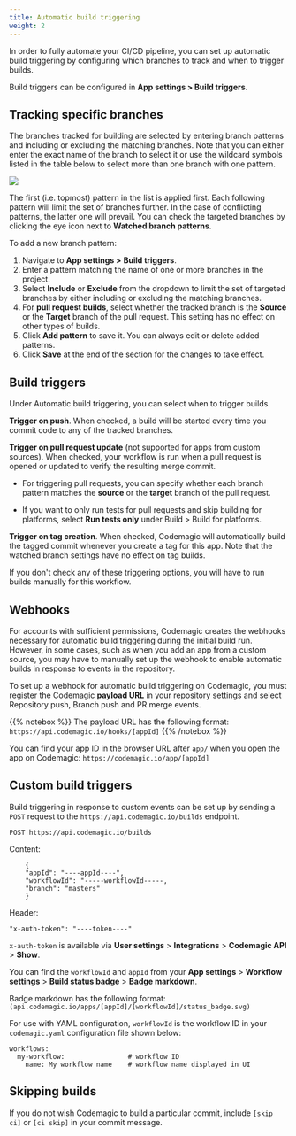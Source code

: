 ```yaml
---
title: Automatic build triggering
weight: 2
---
```


In order to fully automate your CI/CD pipeline, you can set up automatic build triggering by configuring which branches to track and when to trigger builds.

Build triggers can be configured in **App settings > Build triggers**.

## Tracking specific branches

The branches tracked for building are selected by entering branch patterns and including or excluding the matching branches. Note that you can either enter the exact name of the branch to select it or use the wildcard symbols listed in the table below to select more than one branch with one pattern.

![](../uploads/2019/07/branch_patterns-1.png)

The first (i.e. topmost) pattern in the list is applied first. Each following pattern will limit the set of branches further. In the case of conflicting patterns, the latter one will prevail. You can check the targeted branches by clicking the eye icon next to **Watched branch patterns**.

To add a new branch pattern:

1. Navigate to **App settings >** **Build triggers**.
2. Enter a pattern matching the name of one or more branches in the project.
3. Select **Include** or **Exclude** from the dropdown to limit the set of targeted branches by either including or excluding the matching branches.
4. For **pull request builds**, select whether the tracked branch is the **Source** or the **Target** branch of the pull request. This setting has no effect on other types of builds.
5. Click **Add pattern** to save it. You can always edit or delete added patterns.
6. Click **Save** at the end of the section for the changes to take effect.

## Build triggers

Under Automatic build triggering, you can select when to trigger builds.

**Trigger on push**. When checked, a build will be started every time you commit code to any of the tracked branches.

**Trigger on pull request update** (not supported for apps from custom sources). When checked, your workflow is run when a pull request is opened or updated to verify the resulting merge commit. 

* For triggering pull requests, you can specify whether each branch pattern matches the **source** or the **target** branch of the pull request.

* If you want to only run tests for pull requests and skip building for platforms, select **Run tests only** under Build > Build for platforms.

**Trigger on tag creation**. When checked, Codemagic will automatically build the tagged commit whenever you create a tag for this app. Note that the watched branch settings have no effect on tag builds.

If you don't check any of these triggering options, you will have to run builds manually for this workflow.

## Webhooks

For accounts with sufficient permissions, Codemagic creates the webhooks necessary for automatic build triggering during the initial build run. However, in some cases, such as when you add an app from a custom source, you may have to manually set up the webhook to enable automatic builds in response to events in the repository.

To set up a webhook for automatic build triggering on Codemagic, you must register the Codemagic **payload URL** in your repository settings and select Repository push, Branch push and PR merge events.

{{% notebox %}}
The payload URL has the following format:  
`https://api.codemagic.io/hooks/[appId]`
{{% /notebox %}}

You can find your app ID in the browser URL after `app/` when you open the app on Codemagic: `https://codemagic.io/app/[appId]`

## Custom build triggers

Build triggering in response to custom events can be set up by sending a `POST` request to the `https://api.codemagic.io/builds` endpoint. 

`POST https://api.codemagic.io/builds`

Content:

        {
        "appId": "----appId----",
        "workflowId": "-----workflowId-----,
        "branch": "masters"
        }

Header:

`"x-auth-token": "----token----"`

`x-auth-token` is available via **User settings** > **Integrations** > **Codemagic API** > **Show**.

You can find the `workflowId` and `appId` from your **App settings** > **Workflow settings** > **Build status badge** > **Badge markdown**.

Badge markdown has the following format: `(api.codemagic.io/apps/[appId]/[workflowId]/status_badge.svg)`

For use with YAML configuration, `workflowId` is the workflow ID in your `codemagic.yaml` configuration file shown below:
```
workflows:
  my-workflow:                # workflow ID 
    name: My workflow name    # workflow name displayed in UI
```

## Skipping builds

If you do not wish Codemagic to build a particular commit, include `[skip ci]` or `[ci skip]` in your commit message.
